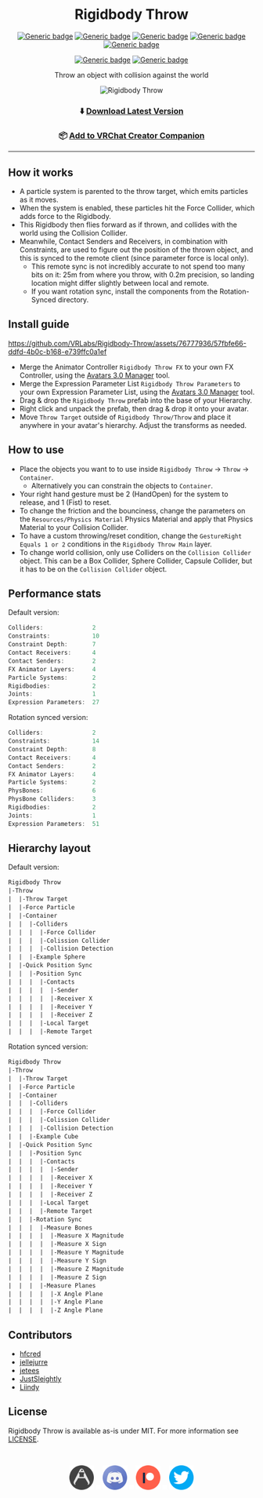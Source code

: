 <div align="center">

# Rigidbody Throw

[![Generic badge](https://img.shields.io/github/downloads/VRLabs/Rigidbody-Throw/total?label=Downloads)](https://github.com/VRLabs/Rigidbody-Throw/releases/latest)
[![Generic badge](https://img.shields.io/badge/License-MIT-informational.svg)](https://github.com/VRLabs/Rigidbody-Throw/blob/main/LICENSE)
[![Generic badge](https://img.shields.io/badge/Quest-Incompatible-red?logo=Meta)](https://img.shields.io/badge/Quest-Incompatible-red?logo=Meta)
[![Generic badge](https://img.shields.io/badge/Unity-2022.3.22f1-lightblue?logo=Unity)](https://unity.com/releases/editor/whats-new/2022.3.22)
[![Generic badge](https://img.shields.io/badge/SDK-AvatarSDK3-lightblue.svg)](https://vrchat.com/home/download)

[![Generic badge](https://img.shields.io/discord/706913824607043605?color=%237289da&label=DISCORD&logo=Discord&style=for-the-badge)](https://discord.vrlabs.dev/)
[![Generic badge](https://img.shields.io/endpoint.svg?url=https%3A%2F%2Fshieldsio-patreon.vercel.app%2Fapi%3Fusername%3Dvrlabs%26type%3Dpatrons&style=for-the-badge)](https://patreon.vrlabs.dev/)

Throw an object with collision against the world

![Rigidbody Throw](https://github.com/VRLabs/Rigidbody-Throw/assets/76777936/b4915105-3d27-4095-b162-435a2a981b89)

### ⬇️ [Download Latest Version](https://github.com/VRLabs/Rigidbody-Throw/releases/latest)

### 📦 [Add to VRChat Creator Companion](https://vrlabs.dev/packages?package=dev.vrlabs.rigidbody-throw)

</div>

---

## How it works

* A particle system is parented to the throw target, which emits particles as it moves.
* When the system is enabled, these particles hit the Force Collider, which adds force to the Rigidbody.
* This Rigidbody then flies forward as if thrown, and collides with the world using the Collision Collider.
* Meanwhile, Contact Senders and Receivers, in combination with Constraints, are used to figure out the position of the thrown object, and this is synced to the remote client (since parameter force is local only).
  * This remote sync is not incredibly accurate to not spend too many bits on it: 25m from where you throw, with 0.2m precision, so landing location might differ slightly between local and remote.
  * If you want rotation sync, install the components from the Rotation-Synced directory.

## Install guide

https://github.com/VRLabs/Rigidbody-Throw/assets/76777936/57fbfe66-ddfd-4b0c-b168-e739ffc0a1ef

* Merge the Animator Controller ``Rigidbody Throw FX`` to your own FX Controller, using the [Avatars 3.0 Manager](https://github.com/VRLabs/Avatars-3.0-Manager) tool.
* Merge the Expression Parameter List ``Rigidbody Throw Parameters`` to your own Expression Parameter List, using the [Avatars 3.0 Manager](https://github.com/VRLabs/Avatars-3.0-Manager) tool.
* Drag & drop the ``Rigidbody Throw`` prefab into the base of your Hierarchy.
* Right click and unpack the prefab, then drag & drop it onto your avatar.
* Move ``Throw Target`` outside of ``Rigidbody Throw/Throw`` and place it anywhere in your avatar's hierarchy. Adjust the transforms as needed.

## How to use

* Place the objects you want to to use inside ``Rigidbody Throw`` -> ``Throw`` -> ``Container``.
  * Alternatively you can constrain the objects to ``Container``.
* Your right hand gesture must be 2 (HandOpen) for the system to release, and 1 (Fist) to reset.
* To change the friction and the bounciness, change the parameters on the ``Resources/Physics Material`` Physics Material and apply that Physics Material to your Collision Collider.
* To have a custom throwing/reset condition, change the ``GestureRight Equals 1 or 2`` conditions in the ``Rigidbody Throw Main`` layer.  
* To change world collision, only use Colliders on the `Collision Collider` object. This can be a Box Collider, Sphere Collider, Capsule Collider, but it has to be on the `Collision Collider` object.

## Performance stats

Default version:

```c++
Colliders:              2
Constraints:            10
Constraint Depth:       7
Contact Receivers:      4
Contact Senders:        2
FX Animator Layers:     4
Particle Systems:       2
Rigidbodies:            2
Joints:                 1
Expression Parameters:  27
```

Rotation synced version:

```c++
Colliders:              2
Constraints:            14
Constraint Depth:       8
Contact Receivers:      4
Contact Senders:        2
FX Animator Layers:     4
Particle Systems:       2
PhysBones:              6
PhysBone Colliders:     3
Rigidbodies:            2
Joints:                 1
Expression Parameters:  51
```

## Hierarchy layout

Default version:

```html
Rigidbody Throw
|-Throw
|  |-Throw Target
|  |-Force Particle
|  |-Container
|  |  |-Colliders
|  |  |  |-Force Collider
|  |  |  |-Colission Collider
|  |  |  |-Collision Detection
|  |  |-Example Sphere
|  |-Quick Position Sync
|  |  |-Position Sync
|  |  |  |-Contacts
|  |  |  |  |-Sender
|  |  |  |  |-Receiver X
|  |  |  |  |-Receiver Y
|  |  |  |  |-Receiver Z
|  |  |  |-Local Target
|  |  |  |-Remote Target
```

Rotation synced version:

```html
Rigidbody Throw
|-Throw
|  |-Throw Target
|  |-Force Particle
|  |-Container
|  |  |-Colliders
|  |  |  |-Force Collider
|  |  |  |-Colission Collider
|  |  |  |-Collision Detection
|  |  |-Example Cube
|  |-Quick Position Sync
|  |  |-Position Sync
|  |  |  |-Contacts
|  |  |  |  |-Sender
|  |  |  |  |-Receiver X
|  |  |  |  |-Receiver Y
|  |  |  |  |-Receiver Z
|  |  |  |-Local Target
|  |  |  |-Remote Target
|  |  |-Rotation Sync
|  |  |  |-Measure Bones
|  |  |  |  |-Measure X Magnitude
|  |  |  |  |-Measure X Sign
|  |  |  |  |-Measure Y Magnitude
|  |  |  |  |-Measure Y Sign
|  |  |  |  |-Measure Z Magnitude
|  |  |  |  |-Measure Z Sign
|  |  |  |-Measure Planes
|  |  |  |  |-X Angle Plane
|  |  |  |  |-Y Angle Plane
|  |  |  |  |-Z Angle Plane
```

## Contributors

* [hfcred](https://github.com/hfcred)
* [jellejurre](https://github.com/jellejurre)
* [jetees](https://github.com/jetees)
* [JustSleightly](https://links.sleightly.dev)
* [Liindy](https://liindy.gumroad.com/)

## License

Rigidbody Throw is available as-is under MIT. For more information see [LICENSE](https://github.com/VRLabs/Rigidbody-Throw/blob/main/LICENSE).

​

<div align="center">

[<img src="https://github.com/VRLabs/Resources/raw/main/Icons/VRLabs.png" width="50" height="50">](https://vrlabs.dev "VRLabs")
<img src="https://github.com/VRLabs/Resources/raw/main/Icons/Empty.png" width="10">
[<img src="https://github.com/VRLabs/Resources/raw/main/Icons/Discord.png" width="50" height="50">](https://discord.vrlabs.dev/ "VRLabs")
<img src="https://github.com/VRLabs/Resources/raw/main/Icons/Empty.png" width="10">
[<img src="https://github.com/VRLabs/Resources/raw/main/Icons/Patreon.png" width="50" height="50">](https://patreon.vrlabs.dev/ "VRLabs")
<img src="https://github.com/VRLabs/Resources/raw/main/Icons/Empty.png" width="10">
[<img src="https://github.com/VRLabs/Resources/raw/main/Icons/Twitter.png" width="50" height="50">](https://twitter.com/vrlabsdev "VRLabs")

</div>
